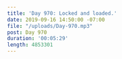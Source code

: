 ```yaml
---
title: 'Day 970: Locked and loaded.'
date: 2019-09-16 14:50:00 -07:00
file: "/uploads/Day-970.mp3"
post: Day 970
duration: '00:05:29'
length: 4853301
---
```


